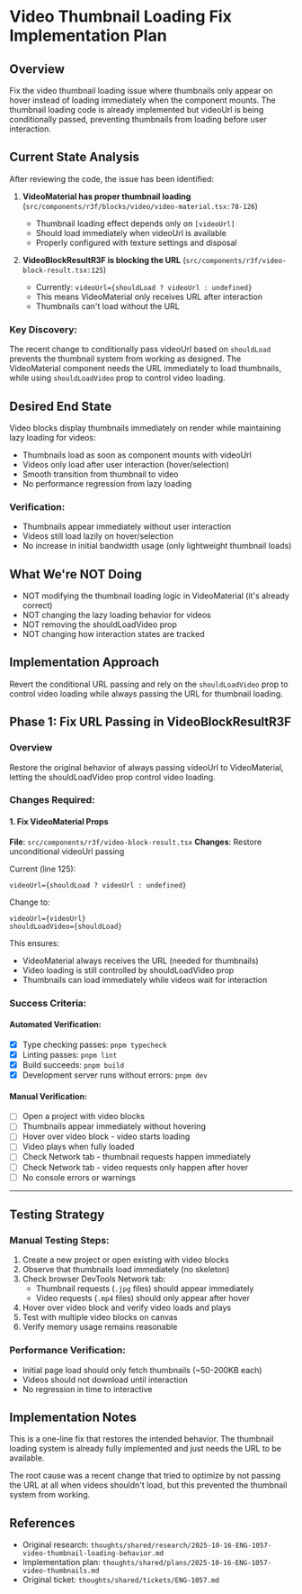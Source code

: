 # Video Thumbnail Loading Fix Implementation Plan

## Overview

Fix the video thumbnail loading issue where thumbnails only appear on hover instead of loading immediately when the component mounts. The thumbnail loading code is already implemented but videoUrl is being conditionally passed, preventing thumbnails from loading before user interaction.

## Current State Analysis

After reviewing the code, the issue has been identified:

1. **VideoMaterial has proper thumbnail loading** (`src/components/r3f/blocks/video/video-material.tsx:78-126`)
   - Thumbnail loading effect depends only on `[videoUrl]`
   - Should load immediately when videoUrl is available
   - Properly configured with texture settings and disposal

2. **VideoBlockResultR3F is blocking the URL** (`src/components/r3f/video-block-result.tsx:125`)
   - Currently: `videoUrl={shouldLoad ? videoUrl : undefined}`
   - This means VideoMaterial only receives URL after interaction
   - Thumbnails can't load without the URL

### Key Discovery:
The recent change to conditionally pass videoUrl based on `shouldLoad` prevents the thumbnail system from working as designed. The VideoMaterial component needs the URL immediately to load thumbnails, while using `shouldLoadVideo` prop to control video loading.

## Desired End State

Video blocks display thumbnails immediately on render while maintaining lazy loading for videos:
- Thumbnails load as soon as component mounts with videoUrl
- Videos only load after user interaction (hover/selection)
- Smooth transition from thumbnail to video
- No performance regression from lazy loading

### Verification:
- Thumbnails appear immediately without user interaction
- Videos still load lazily on hover/selection
- No increase in initial bandwidth usage (only lightweight thumbnail loads)

## What We're NOT Doing

- NOT modifying the thumbnail loading logic in VideoMaterial (it's already correct)
- NOT changing the lazy loading behavior for videos
- NOT removing the shouldLoadVideo prop
- NOT changing how interaction states are tracked

## Implementation Approach

Revert the conditional URL passing and rely on the `shouldLoadVideo` prop to control video loading while always passing the URL for thumbnail loading.

## Phase 1: Fix URL Passing in VideoBlockResultR3F

### Overview

Restore the original behavior of always passing videoUrl to VideoMaterial, letting the shouldLoadVideo prop control video loading.

### Changes Required:

#### 1. Fix VideoMaterial Props

**File**: `src/components/r3f/video-block-result.tsx`
**Changes**: Restore unconditional videoUrl passing

Current (line 125):
```tsx
videoUrl={shouldLoad ? videoUrl : undefined}
```

Change to:
```tsx
videoUrl={videoUrl}
shouldLoadVideo={shouldLoad}
```

This ensures:
- VideoMaterial always receives the URL (needed for thumbnails)
- Video loading is still controlled by shouldLoadVideo prop
- Thumbnails can load immediately while videos wait for interaction

### Success Criteria:

#### Automated Verification:
- [x] Type checking passes: `pnpm typecheck`
- [x] Linting passes: `pnpm lint`
- [x] Build succeeds: `pnpm build`
- [x] Development server runs without errors: `pnpm dev`

#### Manual Verification:
- [ ] Open a project with video blocks
- [ ] Thumbnails appear immediately without hovering
- [ ] Hover over video block - video starts loading
- [ ] Video plays when fully loaded
- [ ] Check Network tab - thumbnail requests happen immediately
- [ ] Check Network tab - video requests only happen after hover
- [ ] No console errors or warnings

---

## Testing Strategy

### Manual Testing Steps:
1. Create a new project or open existing with video blocks
2. Observe that thumbnails load immediately (no skeleton)
3. Check browser DevTools Network tab:
   - Thumbnail requests (`.jpg` files) should appear immediately
   - Video requests (`.mp4` files) should only appear after hover
4. Hover over video block and verify video loads and plays
5. Test with multiple video blocks on canvas
6. Verify memory usage remains reasonable

### Performance Verification:
- Initial page load should only fetch thumbnails (~50-200KB each)
- Videos should not download until interaction
- No regression in time to interactive

## Implementation Notes

This is a one-line fix that restores the intended behavior. The thumbnail loading system is already fully implemented and just needs the URL to be available.

The root cause was a recent change that tried to optimize by not passing the URL at all when videos shouldn't load, but this prevented the thumbnail system from working.

## References

- Original research: `thoughts/shared/research/2025-10-16-ENG-1057-video-thumbnail-loading-behavior.md`
- Implementation plan: `thoughts/shared/plans/2025-10-16-ENG-1057-video-thumbnails.md`
- Original ticket: `thoughts/shared/tickets/ENG-1057.md`
